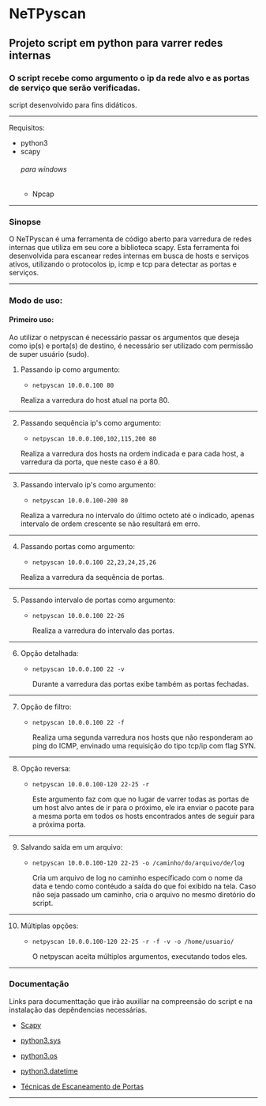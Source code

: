 # NeTPyscan
## Projeto script em python para varrer redes internas 


### O script recebe como argumento o ip da rede alvo e as portas de serviço que serão verificadas. 
script desenvolvido para fins didáticos. 

---

Requisitos:

 * python3
 * scapy
     ###### para windows
    * Npcap
---
### Sinopse


O NeTPyscan é uma ferramenta de código aberto para varredura de redes internas que utiliza em seu core a biblioteca scapy. Esta ferramenta foi desenvolvida para escanear redes internas em busca de hosts e serviços ativos, utilizando o protocolos ip, icmp e tcp para detectar as portas e serviços.

---
### Modo de uso:

#### Primeiro uso:

Ao utilizar o netpyscan é necessário passar os argumentos que deseja como ip(s) e porta(s) de destino, é necessário ser utilizado com permissão de super usuário (sudo).


1) Passando ip como argumento:

   * `netpyscan 10.0.0.100 80`

    Realiza a varredura  do host atual na porta 80.

---

2) Passando sequência ip's como argumento:

   * `netpyscan 10.0.0.100,102,115,200 80`

    Realiza a varredura  dos hosts na ordem indicada e para cada host, a varredura da porta, que neste caso é a 80.

---

3) Passando intervalo ip's como argumento:

   * `netpyscan 10.0.0.100-200 80`

   Realiza a varredura  no intervalo do último octeto até o indicado, apenas intervalo de ordem crescente se não resultará em erro.

---

4) Passando portas como argumento:

   * `netpyscan 10.0.0.100 22,23,24,25,26`

    Realiza a varredura da sequência de portas.

---
5) Passando intervalo de portas como argumento:

    * `netpyscan 10.0.0.100 22-26`

        Realiza a varredura do intervalo das portas.

---
6) Opção detalhada:

    * `netpyscan 10.0.0.100 22 -v`

        Durante a varredura das portas exibe também as portas fechadas.

---
7) Opção de filtro:

    * `netpyscan 10.0.0.100 22 -f`

        Realiza uma segunda varredura nos hosts que não responderam ao ping do ICMP, envinado uma requisição do tipo tcp/ip com flag SYN.
---

8) Opção reversa:

    * `netpyscan 10.0.0.100-120 22-25 -r`

        Este argumento faz com que no lugar de varrer todas as portas de um host alvo antes de ir para o próximo, ele ira enviar o pacote para a mesma porta em todos os hosts encontrados antes de seguir para a próxima porta.
---

9) Salvando saída em um arquivo:

    * `netpyscan 10.0.0.100-120 22-25 -o /caminho/do/arquivo/de/log`

        Cria um arquivo de log no caminho específicado com o nome da data e tendo como contéudo a saída do que foi exibido na tela.
            Caso não seja passado um caminho, cria o arquivo no mesmo diretório do script.
---

10) Múltiplas opções:

    * `netpyscan 10.0.0.100-120 22-25 -r -f -v -o /home/usuario/`

        O netpyscan aceita múltiplos argumentos, executando todos eles.
---


### Documentação

Links para documenttação que irão auxiliar na compreensão do script e na instalação das depêndencias necessárias.

* [Scapy](https://scapy.net/)

* [python3.sys](https://docs.python.org/3/library/sys.html#module-sys)

* [python3.os](https://docs.python.org/3/library/os.html#module-os)

* [python3.datetime](https://docs.python.org/3/library/datetime.html#module-datetime)

* [Técnicas de Escaneamento de Portas](https://nmap.org/man/pt_BR/man-port-scanning-techniques.html)
---